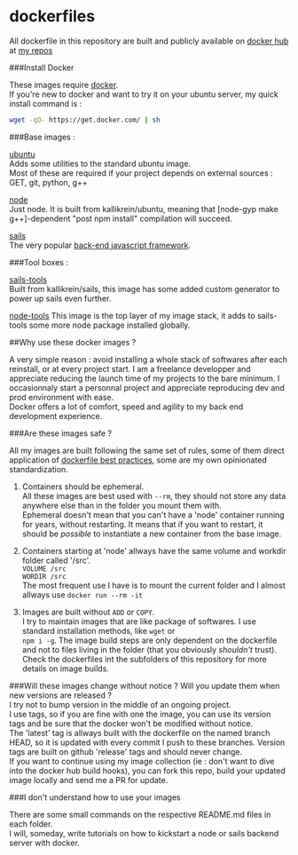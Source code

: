# dockerfiles

All dockerfile in this repository are built and publicly available on [docker hub](https://hub.docker.com/) at [my repos](https://hub.docker.com/u/kallikrein/)

###Install Docker

These images require [docker](https://www.docker.com/).  
If you're new to docker and want to try it on your ubuntu server, my quick install command is :
```sh
wget -qO- https://get.docker.com/ | sh
```

###Base images :

[ubuntu](/ubuntu)  
Adds some utilities to the standard ubuntu image.  
Most of these are required if your project depends on external sources : GET, git, python, g++  

[node](/node)  
Just node. It is built from kallikrein/ubuntu, meaning that [node-gyp make g++]-dependent "post npm install" compilation will succeed.

[sails](/sails)  
The very popular [back-end javascript framework](http://sailsjs.org/).

###Tool boxes :

[sails-tools](/sails-tools)  
Built from kallikrein/sails, this image has some added custom generator to power up sails even further.

[node-tools](/node-tools)
This image is the top layer of my image stack, it adds to sails-tools some more node package installed globally.

##Why use these docker images ?

A very simple reason : avoid installing a whole stack of softwares after each reinstall, or at every project start. 
I am a freelance developper and appreciate reducing the launch time of my projects to the bare minimum. I occasionnaly start a personnal project and appreciate reproducing dev and prod environment with ease.  
Docker offers a lot of comfort, speed and agility to my back end development experience.

###Are these images safe ?

All my images are built following the same set of rules, some of them direct application of [dockerfile best practices](https://docs.docker.com/engine/articles/dockerfile_best-practices/), some are my own opinionated standardization.

1. Containers should be ephemeral.  
All these images are best used with ```--rm```, they should not store any data anywhere else than in the folder you mount them with.  
Ephemeral doesn't mean that you can't have a 'node' container running for years, without restarting. It means that if you want to restart, it should be *possible* to instantiate a new container from the base image.

2. Containers starting at 'node' allways have the same volume and workdir folder called '/src'.  
```VOLUME /src```  
```WORDIR /src```  
The most frequent use I have is to mount the current folder and I almost allways use ```docker run --rm -it```  

3. Images are built without ```ADD``` or ```COPY```.  
I try to maintain images that are like package of softwares. I use standard installation methods, like ```wget``` or  
```npm i -g```.
The image build steps are only dependent on the dockerfile and not to files living in the folder (that you obviously *shouldn't* trust).  
Check the dockerfiles int the subfolders of this repository for more details on image builds.

###Will these images change without notice ? Will you update them when new versions are released ?  
I try not to bump version in the middle of an ongoing project.  
I use tags, so if you are fine with one the image, you can use its version tags and be sure that the docker won't be modified without notice.  
The 'latest' tag is allways built with the dockerfile on the named branch HEAD, so it is updated with every commit I push to these branches. Version tags are built on github 'release' tags and should never change.  
If you want to continue using my image collection (ie : don't want to dive into the docker hub build hooks), you can fork this repo, build your updated image locally and send me a PR for update.

###I don't understand how to use your images

There are some small commands on the respective README.md files in each folder.  
I will, someday, write tutorials on how to kickstart a node or sails backend server with docker.


